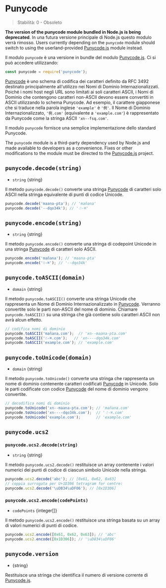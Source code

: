 # Punycode
<!-- YAML
changes:
  - version: v7.0.0
    pr-url: https://github.com/nodejs/node/pull/7941
    description: Accessing this module will now emit a deprecation warning.
-->

<!--introduced_in=v0.10.0-->

> Stabilità: 0 - Obsoleto

**The version of the punycode module bundled in Node.js is being deprecated**. In una futura versione principale di Node.js questo modulo verrà rimosso. Users currently depending on the `punycode` module should switch to using the userland-provided [Punycode.js](https://github.com/bestiejs/punycode.js) module instead.

Il modulo `punycode` è una versione in bundle del modulo [Punycode.js](https://github.com/bestiejs/punycode.js). Ci si può accedere utilizzando:

```js
const punycode = require('punycode');
```

[Punycode](https://tools.ietf.org/html/rfc3492) è uno schema di codifica dei caratteri definito da RFC 3492 destinato principalmente all'utilizzo nei Nomi di Dominio Internazionalizzati. Poiché i nomi host negli URL sono limitati ai soli caratteri ASCII, i Nomi di Dominio che contengono caratteri non-ASCII devono essere convertiti in ASCII utilizzando lo schema Punycode. Ad esempio, il carattere giapponese che si traduce nella parola inglese `'example'` è `'例'`. Il Nome di Dominio Internazionalizzato, `'例.com'` (equivalente a `'example.com'`) è rappresentato da Punycode come la stringa ASCII `'xn--fsq.com'`.

Il modulo `punycode` fornisce una semplice implementazione dello standard Punycode.

The `punycode` module is a third-party dependency used by Node.js and made available to developers as a convenience. Fixes or other modifications to the module must be directed to the [Punycode.js](https://github.com/bestiejs/punycode.js) project.

## `punycode.decode(string)`
<!-- YAML
added: v0.5.1
-->

* `string` {string}

Il metodo `punycode.decode()` converte una stringa [Punycode](https://tools.ietf.org/html/rfc3492) di caratteri solo ASCII nella stringa equivalente di punti di codice Unicode.

```js
punycode.decode('maana-pta'); // 'mañana'
punycode.decode('--dqo34k'); // '☃-⌘'
```

## `punycode.encode(string)`
<!-- YAML
added: v0.5.1
-->

* `string` {string}

Il metodo `punycode.encode()` converte una stringa di codepoint Unicode in una stringa [Punycode](https://tools.ietf.org/html/rfc3492) di caratteri solo ASCII.

```js
punycode.encode('mañana'); // 'maana-pta'
punycode.encode('☃-⌘'); // '--dqo34k'
```

## `punycode.toASCII(domain)`
<!-- YAML
added: v0.6.1
-->

* `domain` {string}

Il metodo `punycode.toASCII()` converte una stringa Unicode che rappresenta un Nome di Dominio Internazionalizzato in [Punycode](https://tools.ietf.org/html/rfc3492). Verranno convertite solo le parti non-ASCII del nome di dominio. Chiamare `punycode.toASCII()` su una stringa che già contiene solo caratteri ASCII non avrà alcun effetto.

```js
// codifica nomi di dominio
punycode.toASCII('mañana.com');  // 'xn--maana-pta.com'
punycode.toASCII('☃-⌘.com');   // 'xn----dqo34k.com'
punycode.toASCII('example.com'); // 'example.com'
```

## `punycode.toUnicode(domain)`
<!-- YAML
added: v0.6.1
-->

* `domain` {string}

Il metodo `punycode.toUnicode()` converte una stringa che rappresenta un nome di dominio contenente caratteri codificati [Punycode](https://tools.ietf.org/html/rfc3492) in Unicode. Solo le parti codificate con codice [Punycode](https://tools.ietf.org/html/rfc3492) del nome di dominio vengono convertite.

```js
// decodifica nomi di dominio
punycode.toUnicode('xn--maana-pta.com'); // 'mañana.com'
punycode.toUnicode('xn----dqo34k.com');  // '☃-⌘.com'
punycode.toUnicode('example.com');       // 'example.com'
```

## `punycode.ucs2`
<!-- YAML
added: v0.7.0
-->

### `punycode.ucs2.decode(string)`
<!-- YAML
added: v0.7.0
-->

* `string` {string}

Il metodo `punycode.ucs2.decode()` restituisce un array contenente i valori numerici dei punti di codice di ciascun simbolo Unicode nella stringa.

```js
punycode.ucs2.decode('abc'); // [0x61, 0x62, 0x63]
// coppia surrogata per U+1D306 tetragram for centre:
punycode.ucs2.decode('\uD834\uDF06'); // [0x1D306]
```

### `punycode.ucs2.encode(codePoints)`
<!-- YAML
added: v0.7.0
-->

* `codePoints` {integer[]}

Il metodo `punycode.ucs2.encode()` restituisce una stringa basata su un array di valori numerici di punti di codice.

```js
punycode.ucs2.encode([0x61, 0x62, 0x63]); // 'abc'
punycode.ucs2.encode([0x1D306]); // '\uD834\uDF06'
```

## `punycode.version`
<!-- YAML
added: v0.6.1
-->

* {string}

Restituisce una stringa che identifica il numero di versione corrente di [Punycode.js](https://github.com/bestiejs/punycode.js).
